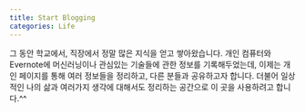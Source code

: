 ```yaml
---
title: Start Blogging
categories: Life
---
```


그 동안 학교에서, 직장에서 정말 많은 지식을 얻고 쌓아왔습니다. 개인 컴퓨터와 Evernote에 머신러닝이나 관심있는 기술들에 관한 정보를 기록해두었는데, 이제는 개인 페이지를 통해 여러 정보들을 정리하고, 다른 분들과 공유하고자 합니다. 더불어 일상적인 나의 삶과 여러가지 생각에 대해서도 정리하는 공간으로 이 곳을 사용하려고 합니다.^^